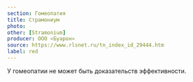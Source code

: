```yaml
---
section: Гомеопатия
title: Страмониум
photo: 
other: [Stramonium]
producer: ООО «Буарон»
source: https://www.rlsnet.ru/tn_index_id_29444.htm
label: red
---
```


У гомеопатии не может быть доказательств эффективности.
